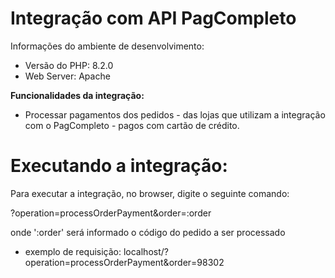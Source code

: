 # Integração com API PagCompleto

Informações do ambiente de desenvolvimento:

- Versão do PHP: 8.2.0
- Web Server: Apache

**Funcionalidades da integração:**

 - Processar pagamentos dos pedidos - das lojas que utilizam a integração com o PagCompleto -
   pagos com cartão de crédito.

# Executando a integração:

Para executar a integração, no browser, digite o seguinte comando:

?operation=processOrderPayment&order=:order

onde ':order' será informado o código do pedido a ser processado

- exemplo de requisição: localhost/?operation=processOrderPayment&order=98302